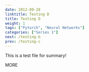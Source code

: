 ```yaml
---
date: 2012-09-28
linktitle: Testing D
title: Testing D
weight: 1
tags: ["Pytorch", "Neural Networks"]
categories: ["Series 1"]
next: /testing-b
prev: /testing-c
---
```


This is a test file for summary!


<!--more-->

MORE